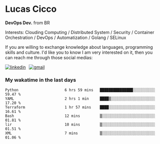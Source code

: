# Lucas Cicco

**DevOps Dev.** from BR

Interests: Clouding Computing / Distributed System / Security / Container Orchestration / DevOps / Automatization / Golang / SELinux

If you are willing to exchange knowledge about languages, programming skills and culture. I'd like you to know I am very interested on it, then you can reach me through those social medias:

<div style="display: flex; align-items: center; gap: 10px;">
  <a href="https://www.linkedin.com/in/lucas-vitor-de-cicco" target="_blank">
    <img
      src="https://img.shields.io/badge/-LinkedIn-%230077B5?style=for-the-badge&logo=linkedin&logoColor=white"
      alt="linkedin"
      target="_blank" 
    />
  </a>
  <a href="mailto:lucasvitorx1@gmail.com">
      <img
        src="https://img.shields.io/badge/-Gmail-%23333?style=for-the-badge&logo=gmail&logoColor=white"
        alt="gmail"
        target="_blank"
      />
  </a>
</div>

### My wakatime in the last days

<!--START_SECTION:waka-->

```text
Python                     6 hrs 59 mins   ███████████████░░░░░░░░░░   59.47 %
YAML                       2 hrs 1 min     ████▒░░░░░░░░░░░░░░░░░░░░   17.20 %
Terraform                  1 hr 57 mins    ████░░░░░░░░░░░░░░░░░░░░░   16.61 %
Bash                       12 mins         ▒░░░░░░░░░░░░░░░░░░░░░░░░   01.81 %
lir                        10 mins         ▒░░░░░░░░░░░░░░░░░░░░░░░░   01.51 %
XML                        7 mins          ▒░░░░░░░░░░░░░░░░░░░░░░░░   01.06 %
```

<!--END_SECTION:waka-->
